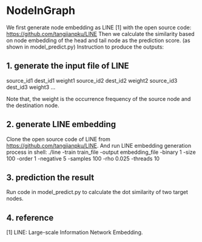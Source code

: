 # NodeInGraph

We first generate node embedding as LINE [1] with the open source code: https://github.com/tangjianpku/LINE
Then we calculate the similarity based on node embedding of the head and tail node as the prediction score. (as shown in model_predict.py)
Instruction to produce the outputs:
## 1. generate the input file of LINE
source_id1 dest_id1 weight1
source_id2 dest_id2 weight2
source_id3 dest_id3 weight3
...

Note that, the weight is the occurrence frequency of the source node and the destination node.

## 2. generate LINE embedding 
Clone the open source code of LINE from https://github.com/tangjianpku/LINE.
And run LINE embedding generation process in shell:
./line -train train_file -output embedding_file -binary 1 -size 100 -order 1 -negative 5 -samples 100 -rho 0.025 -threads 10

## 3. prediction the result
Run code in model_predict.py to calculate the dot similarity of two target nodes.

## 4. reference
[1] LINE: Large-scale Information Network Embedding.

